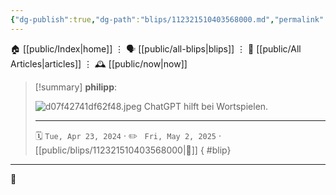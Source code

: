 ```yaml
---
{"dg-publish":true,"dg-path":"blips/112321510403568000.md","permalink":"/blips/112321510403568000/","title":"philipp on mastodon @ 2024-04-23"}
---
```



<div class="transclusion internal-embed is-loaded"><div class="markdown-embed">




🏠 [[public/Index\|home]]  ⋮ 🗣️ [[public/all-blips\|blips]] ⋮  📝 [[public/All Articles\|articles]]  ⋮ 🕰️ [[public/now\|now]]


</div></div>


> [!summary] **philipp**:
>
> ![d07f42741df62f48.jpeg](/img/user/attachments/d07f42741df62f48.jpeg)
> ChatGPT hilft bei Wortspielen.
> - - -
>
> 🗓️ <code>Tue, Apr 23, 2024</code>  · ✏️ <code> Fri, May 2, 2025</code>  · [[public/blips/112321510403568000\|🔗]]
{ #blip}


- - -

 👾
